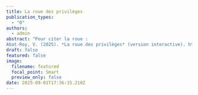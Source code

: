 ```yaml
---
title: La roue des privilèges
publication_types:
  - "0"
authors:
  - admin
abstract: "Pour citer la roue : 
Abat-Roy, V. (2025). *La roue des privilèges* (version interactive). https://roue.virginieabatroy.com"
draft: false
featured: false
image:
  filename: featured
  focal_point: Smart
  preview_only: false
date: 2025-09-01T17:36:15.210Z
---
```

